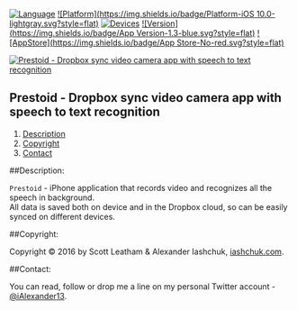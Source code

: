 [![Language](https://img.shields.io/badge/Swift-3.0-orange.svg?style=flat)](#)
[![Platform](https://img.shields.io/badge/Platform-iOS 10.0-lightgray.svg?style=flat)](#)
[![Devices](https://img.shields.io/badge/Devices-iPhone-DAA522.svg?style=flat)](#)
[![Version](https://img.shields.io/badge/App Version-1.3-blue.svg?style=flat)](#)
[![AppStore](https://img.shields.io/badge/App Store-No-red.svg?style=flat)](#)

[![Prestoid - Dropbox sync video camera app with speech to text recognition](https://raw.githubusercontent.com/iAlexander/Prestoid/master/Header.jpg)](https://ialexander.me/2gCl2op)

## Prestoid - Dropbox sync video camera app with speech to text recognition
1. [Description](#description)
2. [Copyright](#copyright)
3. [Contact](#contact)

##<a name="description">Description:</a>

```Prestoid``` - iPhone application that records video and recognizes all the speech in background.  
 All data is saved both on device and in the Dropbox cloud, so can be easily synced on different devices.

##<a name="copyright">Copyright:</a>

Copyright © 2016 by Scott Leatham & Alexander Iashchuk, <a href="https://iashchuk.com">iashchuk.com</a>.

##<a name="contact">Contact:</a>

You can read, follow or drop me a line on my personal Twitter account - [@iAlexander13](https://twitter.com/iAlexander13).
